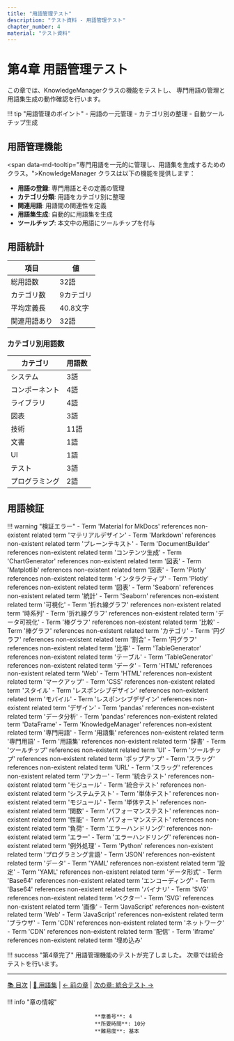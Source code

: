 ```yaml
---
title: "用語管理テスト"
description: "テスト資料 - 用語管理テスト"
chapter_number: 4
material: "テスト資料"
---
```


# 第4章 用語管理テスト


この章では、KnowledgeManagerクラスの機能をテストし、
専門用語の管理と用語集生成の動作確認を行います。

!!! tip "用語管理のポイント"
    - 用語の一元管理
    - カテゴリ別の整理
    - 自動ツールチップ生成

## 用語管理機能


<span data-md-tooltip="専門用語を一元的に管理し、<span data-md-tooltip="専門用語とその定義をまとめた辞書的な資料。学習支援に重要な役割を果たす。">用語集</span>を生成するためのクラス。">KnowledgeManager</span> クラスは以下の機能を提供します：

- **用語の登録**: 専門用語とその定義の管理
- **カテゴリ分類**: 用語をカテゴリ別に整理
- **関連用語**: 用語間の関連性を定義
- **<span data-md-tooltip="専門用語とその定義をまとめた辞書的な資料。学習支援に重要な役割を果たす。">用語集</span>生成**: 自動的に<span data-md-tooltip="専門用語とその定義をまとめた辞書的な資料。学習支援に重要な役割を果たす。">用語集</span>を生成
- **<span data-md-tooltip="マウスオーバーやタップ時に表示される小さなポップアップ。追加情報を提供する。">ツールチップ</span>**: 本文中の用語に<span data-md-tooltip="マウスオーバーやタップ時に表示される小さなポップアップ。追加情報を提供する。">ツールチップ</span>を付与


## 用語統計

| 項目 | 値 |
| --- | --- |
| 総用語数 | 32語 |
| カテゴリ数 | 9カテゴリ |
| 平均定義長 | 40.8文字 |
| 関連用語あり | 32語 |

### カテゴリ別用語数

| カテゴリ | 用語数 |
| --- | --- |
| システム | 3語 |
| コンポーネント | 4語 |
| ライブラリ | 4語 |
| 図表 | 3語 |
| 技術 | 11語 |
| 文書 | 1語 |
| UI | 1語 |
| テスト | 3語 |
| プログラミング | 2語 |

## 用語検証

!!! warning "検証エラー"
    - Term 'Material for MkDocs' references non-existent related term 'マテリアルデザイン'
    - Term 'Markdown' references non-existent related term 'プレーンテキスト'
    - Term 'DocumentBuilder' references non-existent related term 'コンテンツ生成'
    - Term 'ChartGenerator' references non-existent related term '図表'
    - Term 'Matplotlib' references non-existent related term '図表'
    - Term 'Plotly' references non-existent related term 'インタラクティブ'
    - Term 'Plotly' references non-existent related term '図表'
    - Term 'Seaborn' references non-existent related term '統計'
    - Term 'Seaborn' references non-existent related term '可視化'
    - Term '折れ線グラフ' references non-existent related term '時系列'
    - Term '折れ線グラフ' references non-existent related term 'データ可視化'
    - Term '棒グラフ' references non-existent related term '比較'
    - Term '棒グラフ' references non-existent related term 'カテゴリ'
    - Term '円グラフ' references non-existent related term '割合'
    - Term '円グラフ' references non-existent related term '比率'
    - Term 'TableGenerator' references non-existent related term 'テーブル'
    - Term 'TableGenerator' references non-existent related term 'データ'
    - Term 'HTML' references non-existent related term 'Web'
    - Term 'HTML' references non-existent related term 'マークアップ'
    - Term 'CSS' references non-existent related term 'スタイル'
    - Term 'レスポンシブデザイン' references non-existent related term 'モバイル'
    - Term 'レスポンシブデザイン' references non-existent related term 'デザイン'
    - Term 'pandas' references non-existent related term 'データ分析'
    - Term 'pandas' references non-existent related term 'DataFrame'
    - Term 'KnowledgeManager' references non-existent related term '専門用語'
    - Term '用語集' references non-existent related term '専門用語'
    - Term '用語集' references non-existent related term '辞書'
    - Term 'ツールチップ' references non-existent related term 'UI'
    - Term 'ツールチップ' references non-existent related term 'ポップアップ'
    - Term 'スラッグ' references non-existent related term 'URL'
    - Term 'スラッグ' references non-existent related term 'アンカー'
    - Term '統合テスト' references non-existent related term 'モジュール'
    - Term '統合テスト' references non-existent related term 'システムテスト'
    - Term '単体テスト' references non-existent related term 'モジュール'
    - Term '単体テスト' references non-existent related term '関数'
    - Term 'パフォーマンステスト' references non-existent related term '性能'
    - Term 'パフォーマンステスト' references non-existent related term '負荷'
    - Term 'エラーハンドリング' references non-existent related term 'エラー'
    - Term 'エラーハンドリング' references non-existent related term '例外処理'
    - Term 'Python' references non-existent related term 'プログラミング言語'
    - Term 'JSON' references non-existent related term 'データ'
    - Term 'YAML' references non-existent related term '設定'
    - Term 'YAML' references non-existent related term 'データ形式'
    - Term 'Base64' references non-existent related term 'エンコーディング'
    - Term 'Base64' references non-existent related term 'バイナリ'
    - Term 'SVG' references non-existent related term 'ベクター'
    - Term 'SVG' references non-existent related term '画像'
    - Term 'JavaScript' references non-existent related term 'Web'
    - Term 'JavaScript' references non-existent related term 'ブラウザ'
    - Term 'CDN' references non-existent related term 'ネットワーク'
    - Term 'CDN' references non-existent related term '配信'
    - Term 'iframe' references non-existent related term '埋め込み'


!!! success "第4章完了"
    用語管理機能のテストが完了しました。
    次章では統合テストを行います。

---

[📚 目次](index.md) | [📖 用語集](glossary.md) | [← 前の章](chapter_03_*.md) | [次の章: 統合テスト →](chapter_05_統合テスト.md)

!!! info "章の情報"

                                **章番号**: 4
                                **所要時間**: 10分
                                **難易度**: 基本
